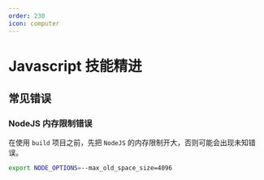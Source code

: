 ```yaml
---
order: 230
icon: computer
---
```


# Javascript 技能精进

## 常见错误

### NodeJS 内存限制错误

在使用 `build` 项目之前，先把 `NodeJS` 的内存限制开大，否则可能会出现未知错误。

```bash
export NODE_OPTIONS=--max_old_space_size=4096
```